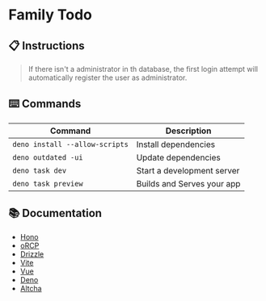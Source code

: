 # Family Todo

## 📋 Instructions

> If there isn't a administrator in th database, the first login attempt will automatically register the user as administrator.

## ⌨️ Commands

| Command                        | Description                |
| ------------------------------ | -------------------------- |
| `deno install --allow-scripts` | Install dependencies       |
| `deno outdated -ui`            | Update dependencies        |
| `deno task dev`                | Start a development server |
| `deno task preview`            | Builds and Serves your app |

## 📚 Documentation

- [Hono](https://hono.dev/docs)
- [oRCP](https://orpc.unnoq.com/docs/getting-started)
- [Drizzle](https://orm.drizzle.team/docs)
- [Vite](https://vite.dev/guide/)
- [Vue](https://vuejs.org/guide/introduction.html)
- [Deno](https://docs.deno.com/runtime/reference/cli/)
- [Altcha](https://github.com/altcha-org/altcha-lib)

